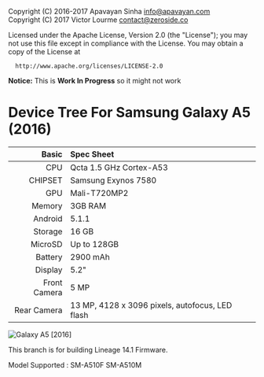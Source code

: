 Copyright (C) 2016-2017 Apavayan Sinha <info@apavayan.com>
<br>Copyright (C) 2017 Victor Lourme <contact@zeroside.co>

 Licensed under the Apache License, Version 2.0 (the "License");
 you may not use this file except in compliance with the License.
 You may obtain a copy of the License at

      http://www.apache.org/licenses/LICENSE-2.0


**Notice:** This is **Work In Progress** so it might not work

Device Tree For Samsung Galaxy A5 (2016)
=====================================

Basic   | Spec Sheet
-------:|:-------------------------
CPU     | Qcta 1.5 GHz Cortex-A53
CHIPSET | Samsung Exynos 7580
GPU     | Mali-T720MP2
Memory  | 3GB RAM
Android | 5.1.1
Storage | 16 GB
MicroSD | Up to 128GB
Battery | 2900 mAh
Display | 5.2"
Front Camera  | 5 MP
Rear Camera  | 13 MP,  4128 x 3096 pixels, autofocus, LED flash


![Galaxy A5 [2016]](http://cdn2.gsmarena.com/vv/pics/samsung/samsung-galaxy-a5-2016-1.jpg "Galaxy A5 [2016]")

This branch is for building Lineage 14.1 Firmware.

Model Supported : SM-A510F SM-A510M

